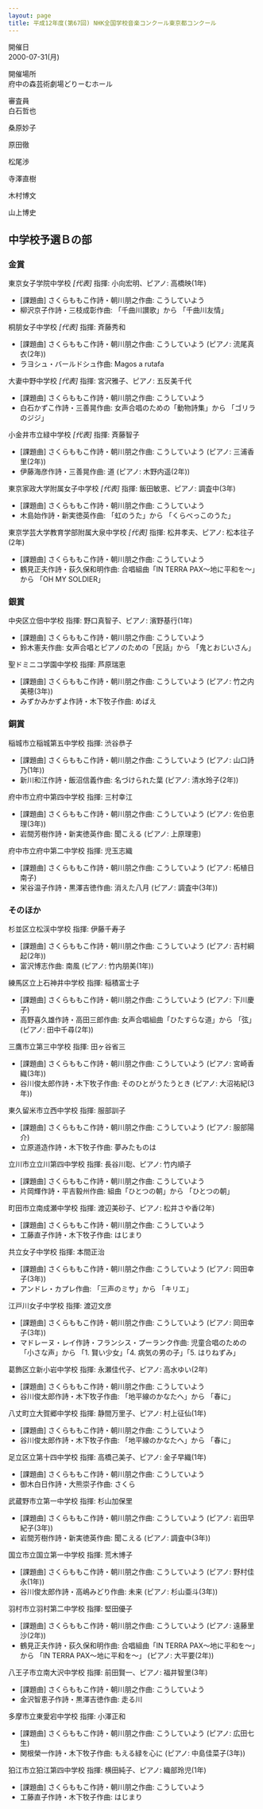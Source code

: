```yaml
---
layout: page
title: 平成12年度(第67回) NHK全国学校音楽コンクール東京都コンクール
---
```

開催日  
2000-07-31(月)

開催場所  
府中の森芸術劇場どりーむホール

審査員  
白石哲也

桑原妙子

原田徹

松尾渉

寺澤直樹

木村博文

山上博史

中学校予選Ｂの部
----------------

### 金賞

<span class="choir-name">東京女子学院中学校</span> *\[代表\]*
指揮: 小向宏明、ピアノ: 高橋映(1年)
-   \[課題曲\] さくらももこ作詩・朝川朋之作曲: こうしていよう
-   柳沢京子作詩・三枝成彰作曲: 「千曲川讃歌」から 「千曲川友情」

<span class="choir-name">桐朋女子中学校</span> *\[代表\]*
指揮: 斉藤秀和
-   \[課題曲\] さくらももこ作詩・朝川朋之作曲: こうしていよう (ピアノ: 流尾真衣(2年))
-   ラヨシュ・バールドシュ作曲: Magos a rutafa

<span class="choir-name">大妻中野中学校</span> *\[代表\]*
指揮: 宮沢雅子、ピアノ: 五反美千代
-   \[課題曲\] さくらももこ作詩・朝川朋之作曲: こうしていよう
-   白石かずこ作詩・三善晃作曲: 女声合唱のための「動物詩集」から 「ゴリラのジジ」

<span class="choir-name">小金井市立緑中学校</span> *\[代表\]*
指揮: 斉藤智子
-   \[課題曲\] さくらももこ作詩・朝川朋之作曲: こうしていよう (ピアノ: 三浦香里(2年))
-   伊藤海彦作詩・三善晃作曲: 道 (ピアノ: 木野内遥(2年))

<span class="choir-name">東京家政大学附属女子中学校</span> *\[代表\]*
指揮: 飯田敏恵、ピアノ: 調査中(3年)
-   \[課題曲\] さくらももこ作詩・朝川朋之作曲: こうしていよう
-   木島始作詩・新実徳英作曲: 「虹のうた」から 「くらべっこのうた」

<span class="choir-name">東京学芸大学教育学部附属大泉中学校</span> *\[代表\]*
指揮: 松井孝夫、ピアノ: 松本往子(2年)
-   \[課題曲\] さくらももこ作詩・朝川朋之作曲: こうしていよう
-   鶴見正夫作詩・荻久保和明作曲: 合唱組曲「IN TERRA PAX〜地に平和を〜」から 「OH MY SOLDIER」

### 銀賞

<span class="choir-name">中央区立佃中学校</span>
指揮: 野口真智子、ピアノ: 濱野基行(1年)
-   \[課題曲\] さくらももこ作詩・朝川朋之作曲: こうしていよう
-   鈴木憲夫作曲: 女声合唱とピアノのための「民話」から 「鬼とおじいさん」

<span class="choir-name">聖ドミニコ学園中学校</span>
指揮: 芦原瑞恵
-   \[課題曲\] さくらももこ作詩・朝川朋之作曲: こうしていよう (ピアノ: 竹之内美穂(3年))
-   みずかみかずよ作詩・木下牧子作曲: めばえ

### 銅賞

<span class="choir-name">稲城市立稲城第五中学校</span>
指揮: 渋谷恭子
-   \[課題曲\] さくらももこ作詩・朝川朋之作曲: こうしていよう (ピアノ: 山口詩乃(1年))
-   新川和江作詩・飯沼信義作曲: 名づけられた葉 (ピアノ: 清水玲子(2年))

<span class="choir-name">府中市立府中第四中学校</span>
指揮: 三村幸江
-   \[課題曲\] さくらももこ作詩・朝川朋之作曲: こうしていよう (ピアノ: 佐伯恵理(3年))
-   岩間芳樹作詩・新実徳英作曲: 聞こえる (ピアノ: 上原理恵)

<span class="choir-name">府中市立府中第二中学校</span>
指揮: 児玉志織
-   \[課題曲\] さくらももこ作詩・朝川朋之作曲: こうしていよう (ピアノ: 柘植日南子)
-   栄谷温子作詩・黒澤吉徳作曲: 消えた八月 (ピアノ: 調査中(3年))

### そのほか

<span class="choir-name">杉並区立松渓中学校</span>
指揮: 伊藤千寿子
-   \[課題曲\] さくらももこ作詩・朝川朋之作曲: こうしていよう (ピアノ: 吉村綱起(2年))
-   富沢博志作曲: 南風 (ピアノ: 竹内朋美(1年))

<span class="choir-name">練馬区立上石神井中学校</span>
指揮: 稲積富士子
-   \[課題曲\] さくらももこ作詩・朝川朋之作曲: こうしていよう (ピアノ: 下川慶子)
-   高野喜久雄作詩・高田三郎作曲: 女声合唱組曲「ひたすらな道」から 「弦」 (ピアノ: 田中千尋(2年))

<span class="choir-name">三鷹市立第三中学校</span>
指揮: 田ヶ谷省三
-   \[課題曲\] さくらももこ作詩・朝川朋之作曲: こうしていよう (ピアノ: 宮崎香織(3年))
-   谷川俊太郎作詩・木下牧子作曲: そのひとがうたうとき (ピアノ: 大沼祐紀(3年))

<span class="choir-name">東久留米市立西中学校</span>
指揮: 服部訓子
-   \[課題曲\] さくらももこ作詩・朝川朋之作曲: こうしていよう (ピアノ: 服部陽介)
-   立原道造作詩・木下牧子作曲: 夢みたものは

<span class="choir-name">立川市立立川第四中学校</span>
指揮: 長谷川聡、ピアノ: 竹内順子
-   \[課題曲\] さくらももこ作詩・朝川朋之作曲: こうしていよう
-   片岡輝作詩・平吉毅州作曲: 組曲「ひとつの朝」から 「ひとつの朝」

<span class="choir-name">町田市立南成瀬中学校</span>
指揮: 渡辺美砂子、ピアノ: 松井さや香(2年)
-   \[課題曲\] さくらももこ作詩・朝川朋之作曲: こうしていよう
-   工藤直子作詩・木下牧子作曲: はじまり

<span class="choir-name">共立女子中学校</span>
指揮: 本間正治
-   \[課題曲\] さくらももこ作詩・朝川朋之作曲: こうしていよう (ピアノ: 岡田幸子(3年))
-   アンドレ・カプレ作曲: 「三声のミサ」から 「キリエ」

<span class="choir-name">江戸川女子中学校</span>
指揮: 渡辺文彦
-   \[課題曲\] さくらももこ作詩・朝川朋之作曲: こうしていよう (ピアノ: 岡田幸子(3年))
-   マドレーヌ・レイ作詩・フランシス・プーランク作曲: 児童合唱のための「小さな声」から 「1. 賢い少女」「4. 病気の男の子」「5. はりねずみ」

<span class="choir-name">葛飾区立新小岩中学校</span>
指揮: 永瀬佳代子、ピアノ: 高水ゆい(2年)
-   \[課題曲\] さくらももこ作詩・朝川朋之作曲: こうしていよう
-   谷川俊太郎作詩・木下牧子作曲: 「地平線のかなたへ」から 「春に」

<span class="choir-name">八丈町立大賀郷中学校</span>
指揮: 静間万里子、ピアノ: 村上征仙(1年)
-   \[課題曲\] さくらももこ作詩・朝川朋之作曲: こうしていよう
-   谷川俊太郎作詩・木下牧子作曲: 「地平線のかなたへ」から 「春に」

<span class="choir-name">足立区立第十四中学校</span>
指揮: 高橋己美子、ピアノ: 金子早織(1年)
-   \[課題曲\] さくらももこ作詩・朝川朋之作曲: こうしていよう
-   御木白日作詩・大熊崇子作曲: さくら

<span class="choir-name">武蔵野市立第一中学校</span>
指揮: 杉山加保里
-   \[課題曲\] さくらももこ作詩・朝川朋之作曲: こうしていよう (ピアノ: 岩田早紀子(3年))
-   岩間芳樹作詩・新実徳英作曲: 聞こえる (ピアノ: 調査中(3年))

<span class="choir-name">国立市立国立第一中学校</span>
指揮: 荒木博子
-   \[課題曲\] さくらももこ作詩・朝川朋之作曲: こうしていよう (ピアノ: 野村佳永(1年))
-   谷川俊太郎作詩・高嶋みどり作曲: 未来 (ピアノ: 杉山亜斗(3年))

<span class="choir-name">羽村市立羽村第二中学校</span>
指揮: 堅田優子
-   \[課題曲\] さくらももこ作詩・朝川朋之作曲: こうしていよう (ピアノ: 遠藤里沙(2年))
-   鶴見正夫作詩・荻久保和明作曲: 合唱組曲「IN TERRA PAX〜地に平和を〜」から 「IN TERRA PAX〜地に平和を〜」 (ピアノ: 大平要(2年))

<span class="choir-name">八王子市立南大沢中学校</span>
指揮: 前田賢一、ピアノ: 福井智里(3年)
-   \[課題曲\] さくらももこ作詩・朝川朋之作曲: こうしていよう
-   金沢智恵子作詩・黒澤吉徳作曲: 走る川

<span class="choir-name">多摩市立東愛宕中学校</span>
指揮: 小澤正和
-   \[課題曲\] さくらももこ作詩・朝川朋之作曲: こうしていよう (ピアノ: 広田七生)
-   関根榮一作詩・木下牧子作曲: もえる緑を心に (ピアノ: 中島佳菜子(3年))

<span class="choir-name">狛江市立狛江第四中学校</span>
指揮: 横田純子、ピアノ: 織部玲児(1年)
-   \[課題曲\] さくらももこ作詩・朝川朋之作曲: こうしていよう
-   工藤直子作詩・木下牧子作曲: はじまり
